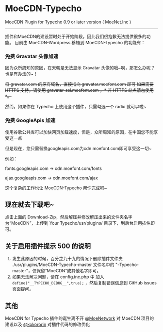# MoeCDN-Typecho

MoeCDN Plugin for Typecho 0.9 or later version ( MoeNet.Inc )

-----

插件和MoeCDN的建设暂时处于开始阶段，因此我们很抱歉无法提供很多的功能。
目前由 MoeCDN-Wordpress 移植到 MoeCDN-Typecho 的功能有：

### 免费 Gravatar 头像加速

因为众所周知的原因，在天朝是无法显示 Gravatar 头像的哦~啊，那怎么办呢？也是有办法的~！

<s>将 gravatar.com 的原有域名，直接指向 gravatar.moefont.com 即可 如果需要 HTTPS 支持，请使用 gravatar-ssl.moefont.com ，* 非 HTTPS 站点请勿使用 *。</s>

然而，如果你在 Typecho 上使用这个插件，只需勾选一个 radio 就可以啦~

### 免费 GoogleApis 加速

使用谷歌公共库可以加快网页加载速度，但是，众所周知的原因，在中国您不能享受这一点

但是现在，您只需替换googleapis.com为cdn.moefont.com即可享受这一切~

例如：

fonts.googleapis.com -> cdn.moefont.com/fonts

ajax.googleapis.com -> cdn.moefont.com/ajax

这个复杂的工作也让 MoeCDN-Typecho 帮你完成吧~

## 现在就去下载吧~

点击上面的 Download-Zip，然后解压并修改解压出来的文件夹名字为“MoeCDN”，上传到 Your Typecho/usr/plugins/ 目录下，到后台启用插件即可。

## 关于启用插件提示 500 的说明

 1. 发生此原因的时候，百分之九十九的情况下删除插件文件夹 ./usr/plugins/MoeCDN-Typecho-master 文件名中的 "-Typecho-master"，仅保留“MoeCDN”或其他名字即可。
 2. 如果无法解决问题，请在 config.inc.php 中 加入 ```define("__TYPECHO_DEBUG__",true);``` ，然后复制错误信息到 GitHub issues 页面提问。

## 其他

MoeCDN for Typecho 插件的诞生离不开 [@MoeNetwork](https://github.com/MoeNetwork) 对 MoeCDN 项目的建设以及 [@kokororin](https://github.com/kokororin) 对插件代码的修改优化

